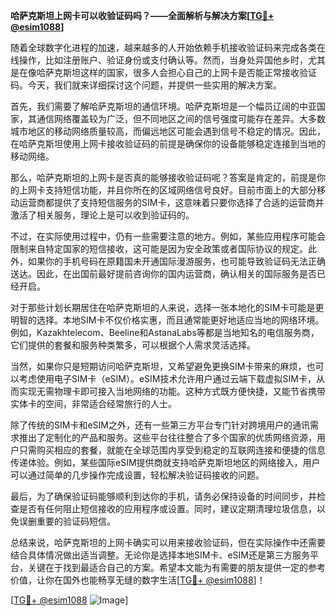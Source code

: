 **哈萨克斯坦上网卡可以收验证码吗？——全面解析与解决方案[[TG💪+ @esim1088](https://t.me/s/esim1088)]**

随着全球数字化进程的加速，越来越多的人开始依赖手机接收验证码来完成各类在线操作，比如注册账户、验证身份或支付确认等。然而，当身处异国他乡时，尤其是在像哈萨克斯坦这样的国家，很多人会担心自己的上网卡是否能正常接收验证码。今天，我们就来详细探讨这个问题，并提供一些实用的解决方案。

首先，我们需要了解哈萨克斯坦的通信环境。哈萨克斯坦是一个幅员辽阔的中亚国家，其通信网络覆盖较为广泛，但不同地区之间的信号强度可能存在差异。大多数城市地区的移动网络质量较高，而偏远地区可能会遇到信号不稳定的情况。因此，在哈萨克斯坦使用上网卡接收验证码的前提是确保你的设备能够稳定连接到当地的移动网络。

那么，哈萨克斯坦的上网卡是否真的能够接收验证码呢？答案是肯定的，前提是你的上网卡支持短信功能，并且你所在的区域网络信号良好。目前市面上的大部分移动运营商都提供了支持短信服务的SIM卡，这意味着只要你选择了合适的运营商并激活了相关服务，理论上是可以收到验证码的。

不过，在实际使用过程中，仍有一些需要注意的地方。例如，某些应用程序可能会限制来自特定国家的短信接收，这可能是因为安全政策或者国际协议的规定。此外，如果你的手机号码在原籍国未开通国际漫游服务，也可能导致验证码无法正确送达。因此，在出国前最好提前咨询你的国内运营商，确认相关的国际服务是否已经开启。

对于那些计划长期居住在哈萨克斯坦的人来说，选择一张本地化的SIM卡可能是更明智的选择。本地SIM卡不仅价格实惠，而且通常能更好地适应当地的网络环境。例如，Kazakhtelecom、Beeline和AstanaLabs等都是当地知名的电信服务商，它们提供的套餐和服务种类繁多，可以根据个人需求灵活选择。

当然，如果你只是短期访问哈萨克斯坦，又希望避免更换SIM卡带来的麻烦，也可以考虑使用电子SIM卡（eSIM）。eSIM技术允许用户通过云端下载虚拟SIM卡，从而实现无需物理卡即可接入当地网络的功能。这种方式既方便快捷，又能节省携带实体卡的空间，非常适合经常旅行的人士。

除了传统的SIM卡和eSIM之外，还有一些第三方平台专门针对跨境用户的通讯需求推出了定制化的产品和服务。这些平台往往整合了多个国家的优质网络资源，用户只需购买相应的套餐，就能在全球范围内享受到稳定的互联网连接和便捷的信息传递体验。例如，某些国际eSIM提供商就支持哈萨克斯坦地区的网络接入，用户可以通过简单的几步操作完成设置，轻松解决验证码接收的问题。

最后，为了确保验证码能够顺利到达你的手机，请务必保持设备的时间同步，并检查是否有任何阻止短信接收的应用程序或设置。同时，建议定期清理垃圾信息，以免误删重要的验证码短信。

总结来说，哈萨克斯坦的上网卡确实可以用来接收验证码，但在实际操作中还需要结合具体情况做出适当调整。无论你是选择本地SIM卡、eSIM还是第三方服务平台，关键在于找到最适合自己的方案。希望本文能为有需要的朋友提供一定的参考价值，让你在国外也能畅享无缝的数字生活[[TG💪+ @esim1088](https://t.me/s/esim1088)]！

[[TG💪+ @esim1088](https://t.me/s/esim1088) ![Image](https://i.postimg.cc/4NQfJmqS/Snipaste-2025-05-13-00-14-12.png)]